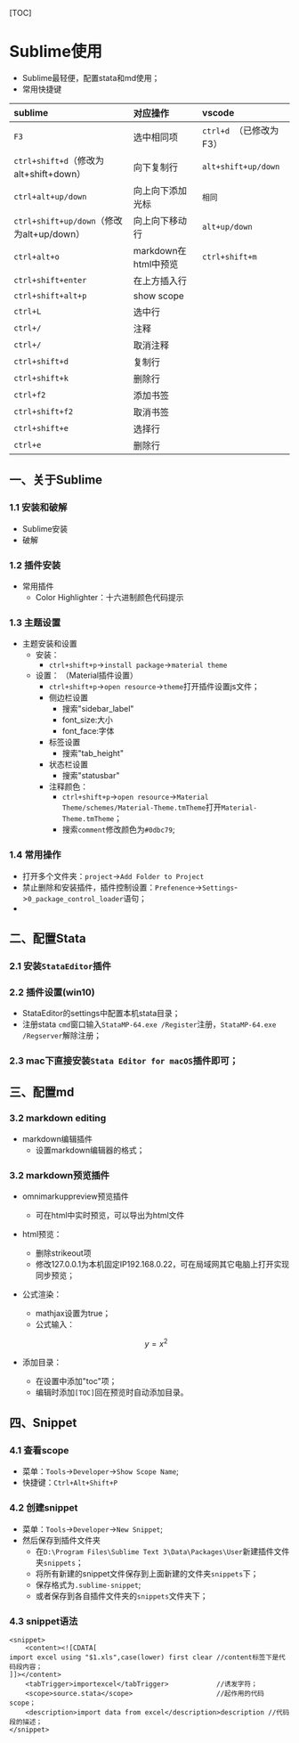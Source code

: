[TOC]
# Sublime使用
+ Sublime最轻便，配置stata和md使用；
+ 常用快捷键  

|sublime|对应操作|vscode|
|:----|:----|:----|
|`F3`| 选中相同项 | `ctrl+d `（已修改为F3） | 
|`ctrl+shift+d`（修改为alt+shift+down）| 向下复制行 | `alt+shift+up/down ` |
|`ctrl+alt+up/down`| 向上向下添加光标 | `相同 ` |
|`ctrl+shift+up/down`（修改为alt+up/down）| 向上向下移动行 | `alt+up/down` |
|`ctrl+alt+o`| markdown在html中预览 | `ctrl+shift+m ` |
|`ctrl+shift+enter`| 在上方插入行 | `   ` |
|`ctrl+shift+alt+p`| show scope | `   ` |
|`ctrl+L`| 选中行 | `   ` |
|`ctrl+/`| 注释 | `   ` |
|`ctrl+/`| 取消注释 | `   ` |
|`ctrl+shift+d`| 复制行 | `   ` |
|`ctrl+shift+k`| 删除行 | `   ` |
|`ctrl+f2`| 添加书签 | `   ` |
|`ctrl+shift+f2`| 取消书签 | `   ` |
|`ctrl+shift+e`| 选择行 | `   ` |
|`ctrl+e`| 删除行 | `   ` |

## 一、关于Sublime

### 1.1 安装和破解
+ Sublime安装
+ 破解

### 1.2 插件安装
+ 常用插件
    * Color Highlighter：十六进制颜色代码提示



### 1.3 主题设置
+ 主题安装和设置
    * 安装：
        - `ctrl+shift+p`->`install package`->`material theme`
    * 设置： （Material插件设置）
        - `ctrl+shift+p`->`open resource`->`theme`打开插件设置js文件；
        - 侧边栏设置
            + 搜索"sidebar_label"
            + font_size:大小
            + font_face:字体
        - 标签设置
            + 搜索"tab_height"
        - 状态栏设置
            + 搜索"statusbar"
        - 注释颜色：
            + `ctrl+shift+p`->`open resource`->`Material Theme/schemes/Material-Theme.tmTheme`打开`Material-Theme.tmTheme`；
            + 搜索`comment`修改颜色为`#0dbc79`;
### 1.4 常用操作
+ 打开多个文件夹：`project`->`Add Folder to Project`
+ 禁止删除和安装插件，插件控制设置：`Prefenence`->`Settings`->`0_package_control_loader`语句；
+ 

## 二、配置Stata

### 2.1 安装`StataEditor`插件

### 2.2 插件设置(win10)
+ StataEditor的settings中配置本机stata目录；
+ 注册stata `cmd`窗口输入`StataMP-64.exe /Register`注册，`StataMP-64.exe /Regserver`解除注册；

### 2.3 mac下直接安装`Stata Editor for macOS`插件即可；

## 三、配置md

### 3.2 markdown editing
+ markdown编辑插件
    * 设置markdown编辑器的格式；
### 3.2 markdown预览插件
+ omnimarkuppreview预览插件
    * 可在html中实时预览，可以导出为html文件
+ html预览：
    * 删除strikeout项
    * 修改127.0.0.1为本机固定IP192.168.0.22，可在局域网其它电脑上打开实现同步预览；
+ 公式渲染：
    * mathjax设置为true；
    * 公式输入：
    
    $$
    y = x^2 
    $$

+ 添加目录：
    * 在设置中添加"toc"项；
    * 编辑时添加`[TOC]`回在预览时自动添加目录。

## 四、Snippet
### 4.1 查看scope
+ 菜单：`Tools`->`Developer`->`Show Scope Name`;
+ 快捷键：`Ctrl+Alt+Shift+P`  

### 4.2 创建snippet
+ 菜单：`Tools`->`Developer`->`New Snippet`;
+ 然后保存到插件文件夹
    * 在`D:\Program Files\Sublime Text 3\Data\Packages\User`新建插件文件夹`snippets`；
    * 将所有新建的snippet文件保存到上面新建的文件夹`snippets`下；
    * 保存格式为`.sublime-snippet`;
    * 或者保存到各自插件文件夹的`snippets`文件夹下；

### 4.3 snippet语法
```
<snippet>
    <content><![CDATA[
import excel using "$1.xls",case(lower) first clear //content标签下是代码段内容；
]]></content>
    <tabTrigger>importexcel</tabTrigger>            //诱发字符；
    <scope>source.stata</scope>                     //起作用的代码scope；
    <description>import data from excel</description>description //代码段的描述；
</snippet>
```

